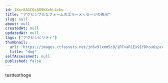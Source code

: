 ```yaml
---
id: 1Xxr8AGCQz809KXxhL4cbo
title: "アクセシブルなフォームのエラーメッセージの表示"
slug: null
about: null
createdAt: null
updatedAt: null
tags: ["アクセシビリティ"]
thumbnail:
  url: "https://images.ctfassets.net/in6v9lxmm5c8/1RTvaR1Ex91YDhou6spccV/883153e87e7b0da6ec38358144d903ed/_Pngtree_sad_cute_dog_sticker_8939704.png"
  title: "dog"
selfAssessment: null
published: false
---
```

testtesthoge
